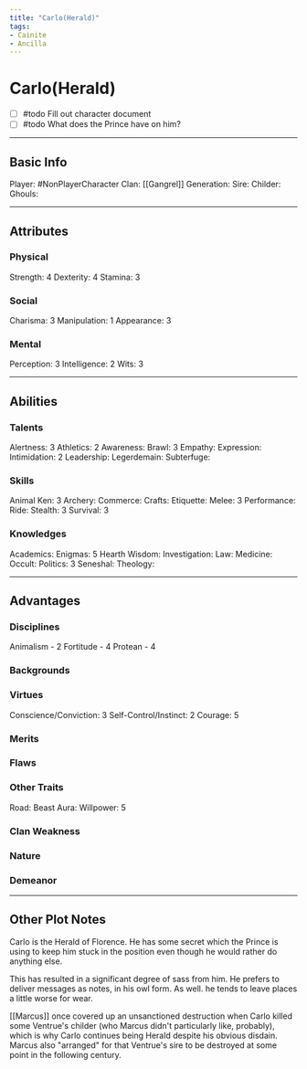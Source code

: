 ```yaml
---
title: "Carlo(Herald)"
tags:
- Cainite
- Ancilla
---
```


# Carlo(Herald)
- [ ] #todo Fill out character document
- [ ] #todo What does the Prince have on him?
---
## Basic Info
Player: #NonPlayerCharacter 
Clan: [[Gangrel]]
Generation:
Sire:
Childer:
Ghouls:

---

## Attributes
### Physical
Strength: 4
Dexterity: 4
Stamina: 3

### Social
Charisma: 3
Manipulation: 1
Appearance: 3

### Mental
Perception: 3
Intelligence: 2
Wits: 3

---

## Abilities
### Talents
Alertness: 3
Athletics: 2
Awareness:
Brawl: 3
Empathy:
Expression:
Intimidation: 2
Leadership:
Legerdemain:
Subterfuge:

### Skills
Animal Ken: 3
Archery:
Commerce:
Crafts:
Etiquette:
Melee: 3
Performance:
Ride:
Stealth: 3
Survival: 3

### Knowledges
Academics:
Enigmas: 5
Hearth Wisdom:
Investigation:
Law:
Medicine:
Occult:
Politics: 3
Seneshal:
Theology:

---

## Advantages
### Disciplines
Animalism - 2
Fortitude - 4
Protean - 4


### Backgrounds



### Virtues
Conscience/Conviction: 3
Self-Control/Instinct: 2
Courage: 5

### Merits

### Flaws

### Other Traits
Road: Beast
Aura:
Willpower: 5

### Clan Weakness

### Nature

### Demeanor

---
## Other Plot Notes

Carlo is the Herald of Florence. He has some secret which the Prince is using to keep him stuck in the position even though he would rather do anything else.

This has resulted in a significant degree of sass from him. He prefers to deliver messages as notes, in his owl form. As well. he tends to leave places a little worse for wear.

[[Marcus]] once covered up an unsanctioned destruction when Carlo killed some Ventrue's childer (who Marcus didn't particularly like, probably), which is why Carlo continues being Herald despite his obvious disdain. Marcus also "arranged" for that Ventrue's sire to be destroyed at some point in the following century.

